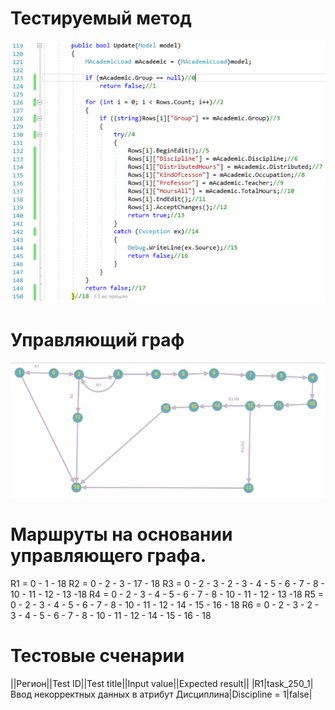 # Тестируемый метод
![alt text](CODE.PNG "Тестируемый метод")
# Управляющий граф
![alt text](GRAPH.PNG "Тестируемый метод")
# Маршруты на основании управляющего графа.
R1 = 0 - 1 - 18
R2 = 0 - 2 - 3 - 17 - 18
R3 = 0 - 2 - 3 - 2 - 3 - 4 - 5 - 6 - 7 - 8 - 10 - 11 - 12 - 13 -18
R4 = 0 - 2 - 3 - 4 - 5 - 6 - 7 - 8 - 10 - 11 - 12 - 13 -18
R5 = 0 - 2 - 3 - 4 - 5 - 6 - 7 - 8 - 10 - 11 - 12 - 14 - 15 - 16 - 18
R6 = 0 - 2 - 3 - 2 - 3 - 4 - 5 - 6 - 7 - 8 - 10 - 11 - 12 - 14 - 15 - 16 - 18
# Тестовые сченарии
||Регион||Test ID||Test title||Input value||Expected result||
|R1|task_250_1|Ввод  некорректных данных в атрибут Дисциплина|Discipline  = 1|false|
